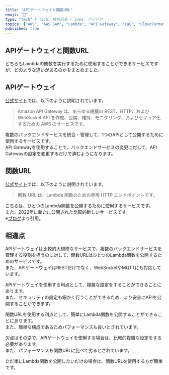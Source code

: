 ```yaml
---
title: "APIゲートウェイと関数URL"
emoji: "🙌"
type: "tech" # tech: 技術記事 / idea: アイデア
topics: ["AWS", "AWS SAM", "Lambda", "API Gateway", "IaC", "CloudFormation", "Serverless"]
published: true
---
```


## APIゲートウェイと関数URL

どちらもLambdaの関数を実行するために使用することができるサービスですが、どのような違いがあるのかをまとめました。  

## APIゲートウェイ

[公式サイト](https://docs.aws.amazon.com/ja_jp/apigateway/latest/developerguide/welcome.html)では、以下のように説明されています。  

> Amazon API Gateway は、あらゆる規模の REST、HTTP、および WebSocket API を作成、公開、維持、モニタリング、およびセキュア化するための AWS のサービスです。  

複数のバックエンドサービスを統合・管理して、1つのAPIとして公開するために使用するサービスです。  
API Gatewayを使用することで、バックエンドサービスの変更に対して、API Gatewayの設定を変更するだけで済むようになります。  

## 関数URL

[公式サイト](https://docs.aws.amazon.com/ja_jp/lambda/latest/dg/lambda-urls.html)では、以下のように説明されています。  

> 関数 URL は、Lambda 関数のための専用 HTTP エンドポイントです。  

こちらは、ひとつのLambda関数を公開するために使用するサービスです。  
また、2022年に新たに公開された比較的新しいサービスです。  
※[ブログ](https://aws.amazon.com/jp/blogs/aws/announcing-aws-lambda-function-urls-built-in-https-endpoints-for-single-function-microservices/)より引用。  

## 相違点

APIゲートウェイは比較的大規模なサービスで、複数のバックエンドサービスを管理する役割を担うのに対して、関数URLはひとつのLambda関数を公開するためのサービスです。  
また、APIゲートウェイはRESTだけでなく、WebSocketやMQTTにも対応しています。  

APIゲートウェイを使用する利点として、複雑な設定をすることができることにあります。  
また、セキュリティの設定も細かく行うことができるため、より安全にAPIを公開することができます。  

関数URLを使用する利点として、簡単にLambda関数を公開することができることにあります。  
また、簡単な構成であるためパフォーマンスも良いとされています。  

欠点はその逆で、APIゲートウェイを使用する場合は、比較的複雑な設定をする必要があります。  
また、パフォーマンスも関数URLに比べて劣るとされています。  

ただ単にLambda関数を公開したいだけの場合は、関数URLを使用する方が簡単です。  

